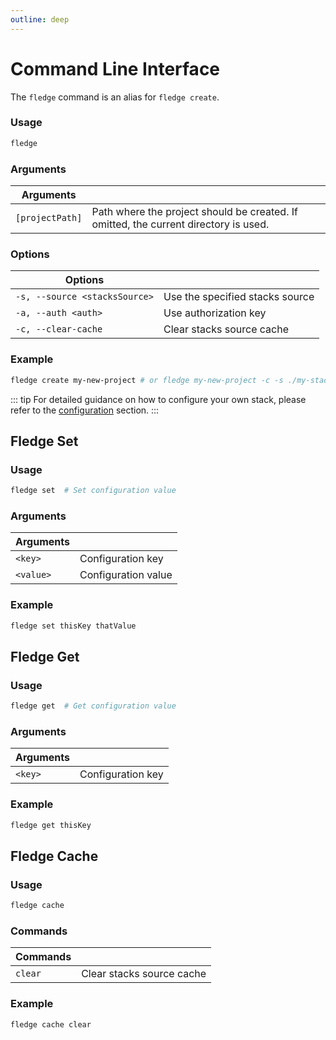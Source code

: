 ```yaml
---
outline: deep
---
```


# Command Line Interface

The `fledge` command is an alias for `fledge create`.

### Usage

```bash
fledge
```

### Arguments

| Arguments       |                                                                                      |
| --------------- | ------------------------------------------------------------------------------------ |
| `[projectPath]` | Path where the project should be created. If omitted, the current directory is used. |

### Options

| Options                       |                                 |
| ----------------------------- | ------------------------------- |
| `-s, --source <stacksSource>` | Use the specified stacks source |
| `-a, --auth <auth>`           | Use authorization key           |
| `-c, --clear-cache`           | Clear stacks source cache       |

### Example

```bash
fledge create my-new-project # or fledge my-new-project -c -s ./my-stack-of-choice
```

::: tip
For detailed guidance on how to configure your own stack, please refer to the [configuration](/config) section.
:::

## Fledge Set

### Usage

```bash
fledge set  # Set configuration value
```

### Arguments

| Arguments |                     |
| --------- | ------------------- |
| `<key>`   | Configuration key   |
| `<value>` | Configuration value |

### Example

```bash
fledge set thisKey thatValue
```

## Fledge Get

### Usage

```bash
fledge get  # Get configuration value
```

### Arguments

| Arguments |                   |
| --------- | ----------------- |
| `<key>`   | Configuration key |

### Example

```bash
fledge get thisKey
```

## Fledge Cache

### Usage

```bash
fledge cache
```

### Commands

| Commands |                           |
| -------- | ------------------------- |
| `clear`  | Clear stacks source cache |

### Example

```bash
fledge cache clear
```

